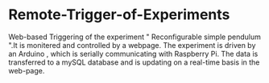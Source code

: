 # Remote-Trigger-of-Experiments
Web-based Triggering of the experiment  " Reconfigurable simple pendulum ".It is monitered and controlled by a webpage. The experiment is driven by an Arduino , which is serially communicating with Raspberry Pi. The data is transferred to a mySQL database and is updating on a real-time basis in the web-page.
